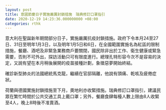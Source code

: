 ```yaml
---
layout: post
title: 意國節慶日子實施嚴厲封鎖措施　瑞典修訂口罩指引
date: 2020-12-19 14:23:36.000000000 +08:00
categories: rthk
---
```


意大利在聖誕新年期間部分日子，實施嚴厲抗疫封鎖措施。政府下令本月24至27日、31日至明年1月3日，以及明年1月5日和6日，在全國範圍實施名為紅區的限制措施，餐廳、酒吧及非緊急業務商戶要關閉，國民除非出於工作、衛生健康或緊急需要，否則不可外出，探訪活動只可有限度進行。總理孔特形容今次不是容易的決定，又說有望在本月稍後展開的疫苗接種計劃，象徵惡夢開始終結。

確診新型肺炎的法國總統馬克龍，繼續在官邸隔離，他說有頭痛、乾咳及疲倦症狀。

荷蘭與德國實施封鎖措施至下月，奧地利亦收緊措施。瑞典修訂口罩指引，建議民眾在繁忙時間於公共交通工具上戴口罩；另外，餐廳食肆每檯人數上限由8人收緊至4人，晚上8時後不准賣酒。
